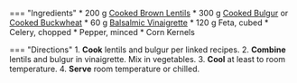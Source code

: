 === "Ingredients"
    * 200 g [Cooked Brown Lentils](../../legumes/lentils/index.md)
    * 300 g [Cooked Bulgur](../../grains/bulgur.md) or [Cooked Buckwheat](../../grains/buckwheat/index.md)
    * 60 g [Balsalmic Vinaigrette](../../sauces/vinaigrette/balsalmic-vinaigrette.md)
    * 120 g Feta, cubed
    * Celery, chopped
    * Pepper, minced
    * Corn Kernels

=== "Directions"
    1. **Cook** lentils and bulgur per linked recipes.
    2. **Combine** lentils and bulgur in vinaigrette. Mix in vegetables.
    3. **Cool** at least to room temperature.
    4. **Serve** room temperature or chilled.

[^meda]:
    Yildirim, Meda.
    ["Barley Apple Radish Salad."](https://tastysimplyvegan.com/barley-apple-radish-salad/)
    _Tasty Simply Vegan._
    7 October 2022.
